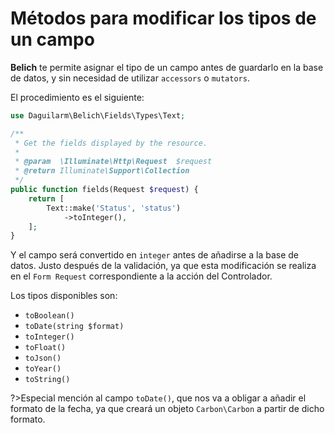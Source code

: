 # Métodos para modificar los tipos de un campo

**Belich** te permite asignar el tipo de un campo antes de guardarlo en la base de datos, y sin necesidad de utilizar `accessors` o `mutators`.

El procedimiento es el siguiente:

```php
use Daguilarm\Belich\Fields\Types\Text;

/**
 * Get the fields displayed by the resource.
 *
 * @param  \Illuminate\Http\Request  $request
 * @return Illuminate\Support\Collection
 */
public function fields(Request $request) {
    return [
        Text::make('Status', 'status')
            ->toInteger(),
    ];
}
```

Y el campo será convertido en `integer` antes de añadirse a la base de datos. Justo después de la validación, ya que esta modificación se realiza en el `Form Request` correspondiente a la acción del Controlador.

Los tipos disponibles son:

- `toBoolean()`
- `toDate(string $format)`
- `toInteger()`
- `toFloat()`
- `toJson()`
- `toYear()`
- `toString()`

?>Especial mención al campo `toDate()`, que nos va a obligar a añadir el formato de la fecha, ya que creará un objeto `Carbon\Carbon` a partir de dicho formato.
